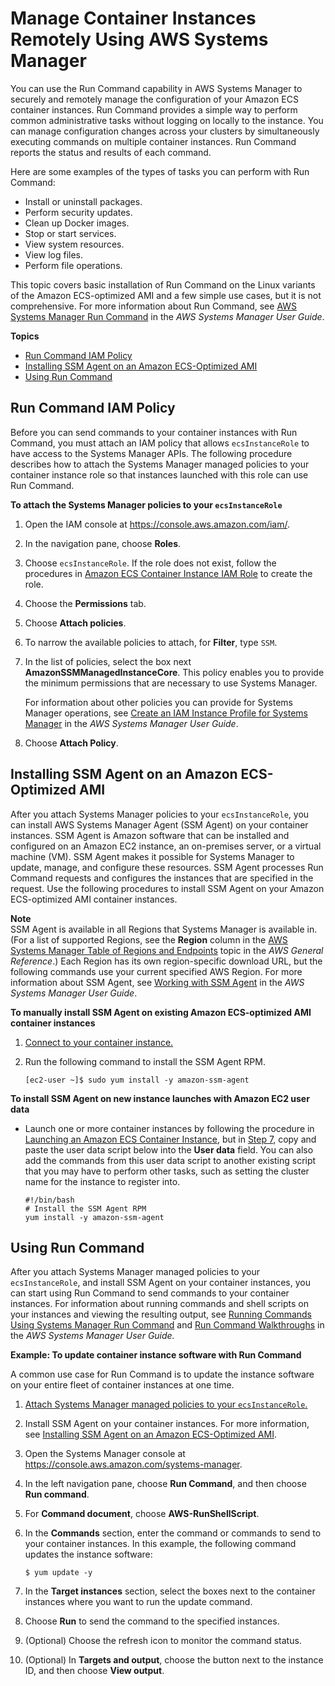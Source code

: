 # Manage Container Instances Remotely Using AWS Systems Manager<a name="ec2-run-command"></a>

You can use the Run Command capability in AWS Systems Manager to securely and remotely manage the configuration of your Amazon ECS container instances\. Run Command provides a simple way to perform common administrative tasks without logging on locally to the instance\. You can manage configuration changes across your clusters by simultaneously executing commands on multiple container instances\. Run Command reports the status and results of each command\.

Here are some examples of the types of tasks you can perform with Run Command:
+ Install or uninstall packages\.
+ Perform security updates\.
+ Clean up Docker images\.
+ Stop or start services\.
+ View system resources\.
+ View log files\.
+ Perform file operations\.

This topic covers basic installation of Run Command on the Linux variants of the Amazon ECS\-optimized AMI and a few simple use cases, but it is not comprehensive\. For more information about Run Command, see [AWS Systems Manager Run Command](https://docs.aws.amazon.com/systems-manager/latest/userguide/execute-remote-commands.html) in the *AWS Systems Manager User Guide*\.

**Topics**
+ [Run Command IAM Policy](#run_command_iam_policy)
+ [Installing SSM Agent on an Amazon ECS\-Optimized AMI](#install_ssm_agent)
+ [Using Run Command](#using_run_command)

## Run Command IAM Policy<a name="run_command_iam_policy"></a>

Before you can send commands to your container instances with Run Command, you must attach an IAM policy that allows `ecsInstanceRole` to have access to the Systems Manager APIs\. The following procedure describes how to attach the Systems Manager managed policies to your container instance role so that instances launched with this role can use Run Command\.

**To attach the Systems Manager policies to your `ecsInstanceRole`**

1. Open the IAM console at [https://console\.aws\.amazon\.com/iam/](https://console.aws.amazon.com/iam/)\.

1. In the navigation pane, choose **Roles**\. 

1. Choose `ecsInstanceRole`\. If the role does not exist, follow the procedures in [Amazon ECS Container Instance IAM Role](instance_IAM_role.md) to create the role\.

1. Choose the **Permissions** tab\.

1. Choose **Attach policies**\.

1. To narrow the available policies to attach, for **Filter**, type `SSM`\.

1. In the list of policies, select the box next **AmazonSSMManagedInstanceCore**\. This policy enables you to provide the minimum permissions that are necessary to use Systems Manager\.

   For information about other policies you can provide for Systems Manager operations, see [Create an IAM Instance Profile for Systems Manager](https://docs.aws.amazon.com/systems-manager/latest/userguide/setup-instance-profile.html) in the *AWS Systems Manager User Guide*\.

1. Choose **Attach Policy**\.

## Installing SSM Agent on an Amazon ECS\-Optimized AMI<a name="install_ssm_agent"></a>

After you attach Systems Manager policies to your `ecsInstanceRole`, you can install AWS Systems Manager Agent \(SSM Agent\) on your container instances\. SSM Agent is Amazon software that can be installed and configured on an Amazon EC2 instance, an on\-premises server, or a virtual machine \(VM\)\. SSM Agent makes it possible for Systems Manager to update, manage, and configure these resources\. SSM Agent processes Run Command requests and configures the instances that are specified in the request\. Use the following procedures to install SSM Agent on your Amazon ECS\-optimized AMI container instances\.

**Note**  
SSM Agent is available in all Regions that Systems Manager is available in\. \(For a list of supported Regions, see the **Region** column in the [AWS Systems Manager Table of Regions and Endpoints](https://docs.aws.amazon.com/general/latest/gr/rande.html#ssm_region) topic in the *AWS General Reference*\.\) Each Region has its own region\-specific download URL, but the following commands use your current specified AWS Region\. For more information about SSM Agent, see [Working with SSM Agent](https://docs.aws.amazon.com/systems-manager/latest/userguide/ssm-agent.html) in the *AWS Systems Manager User Guide*\.

**To manually install SSM Agent on existing Amazon ECS\-optimized AMI container instances**

1. [Connect to your container instance\.](instance-connect.md)

1. Run the following command to install the SSM Agent RPM\. 

   ```
   [ec2-user ~]$ sudo yum install -y amazon-ssm-agent
   ```

**To install SSM Agent on new instance launches with Amazon EC2 user data**
+ Launch one or more container instances by following the procedure in [Launching an Amazon ECS Container Instance](launch_container_instance.md), but in [Step 7](launch_container_instance.md#instance-launch-user-data-step), copy and paste the user data script below into the **User data** field\. You can also add the commands from this user data script to another existing script that you may have to perform other tasks, such as setting the cluster name for the instance to register into\.

  ```
  #!/bin/bash
  # Install the SSM Agent RPM
  yum install -y amazon-ssm-agent
  ```

## Using Run Command<a name="using_run_command"></a>

After you attach Systems Manager managed policies to your `ecsInstanceRole`, and install SSM Agent on your container instances, you can start using Run Command to send commands to your container instances\. For information about running commands and shell scripts on your instances and viewing the resulting output, see [Running Commands Using Systems Manager Run Command](https://docs.aws.amazon.com/systems-manager/latest/userguide/run-command.html) and [Run Command Walkthroughs](https://docs.aws.amazon.com/systems-manager/latest/userguide/run-command-walkthroughs.html) in the *AWS Systems Manager User Guide\.* 

**Example: To update container instance software with Run Command**

A common use case for Run Command is to update the instance software on your entire fleet of container instances at one time\.

1. [Attach Systems Manager managed policies to your `ecsInstanceRole`\.](#run_command_iam_policy)

1. Install SSM Agent on your container instances\. For more information, see [Installing SSM Agent on an Amazon ECS\-Optimized AMI](#install_ssm_agent)\.

1. Open the Systems Manager console at [https://console\.aws\.amazon\.com/systems\-manager](https://console.aws.amazon.com/systems-manager)\.

1. In the left navigation pane, choose **Run Command**, and then choose **Run command**\.

1. For **Command document**, choose **AWS\-RunShellScript**\.

1. In the **Commands** section, enter the command or commands to send to your container instances\. In this example, the following command updates the instance software:

   ```
   $ yum update -y
   ```

1. In the **Target instances** section, select the boxes next to the container instances where you want to run the update command\.

1. Choose **Run** to send the command to the specified instances\.

1. \(Optional\) Choose the refresh icon to monitor the command status\.

1. \(Optional\) In **Targets and output**, choose the button next to the instance ID, and then choose **View output**\.